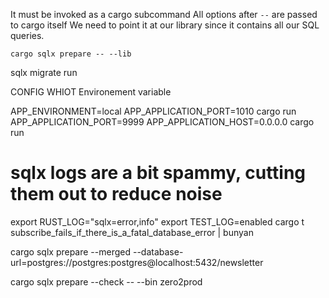 It must be invoked as a cargo subcommand
All options after `--` are passed to cargo itself
We need to point it at our library since it contains
all our SQL queries.

```
cargo sqlx prepare -- --lib
```
sqlx migrate run

CONFIG WHIOT Environement variable 

APP_ENVIRONMENT=local APP_APPLICATION_PORT=1010 cargo run
APP_APPLICATION_PORT=9999 APP_APPLICATION_HOST=0.0.0.0 cargo run


# sqlx logs are a bit spammy, cutting them out to reduce noise
export RUST_LOG="sqlx=error,info"
export TEST_LOG=enabled
cargo t subscribe_fails_if_there_is_a_fatal_database_error | bunyan


cargo sqlx prepare --merged --database-url=postgres://postgres:postgres@localhost:5432/newsletter

cargo sqlx prepare --check -- --bin zero2prod